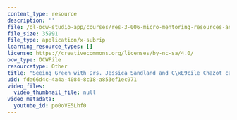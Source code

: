 ```yaml
---
content_type: resource
description: ''
file: /ol-ocw-studio-app/courses/res-3-006-micro-mentoring-resources-and-materials-science-curriculum-spring-2021/po0oVE5Lhf0_captions.webvtt
file_size: 35991
file_type: application/x-subrip
learning_resource_types: []
license: https://creativecommons.org/licenses/by-nc-sa/4.0/
ocw_type: OCWFile
resourcetype: Other
title: "Seeing Green with Drs. Jessica Sandland and C\xE9cile Chazot captions"
uid: fda66d4c-4a4a-4084-8c18-a853ef1ec971
video_files:
  video_thumbnail_file: null
video_metadata:
  youtube_id: po0oVE5Lhf0
---
```

